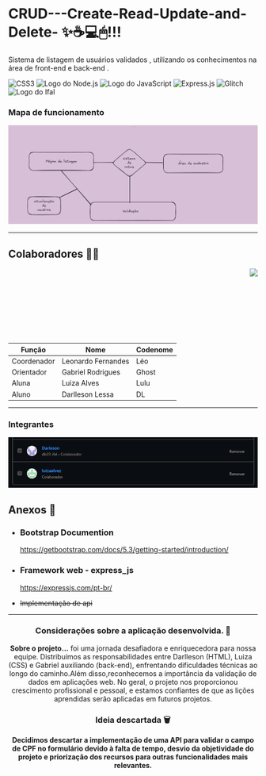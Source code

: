 
# CRUD---Create-Read-Update-and-Delete- ✨☕💻🖱!!!

Sistema de listagem de usuários validados , utilizando os conhecimentos na área de front-end e back-end . 

![CSS3](https://img.shields.io/badge/css3-%231572B6.svg?style=for-the-badge&logo=css3&logoColor=white)
![Logo do Node.js](https://img.shields.io/badge/Node.js-2B8244?style=for-the-badge&logo=node.js&logoColor=white)
![Logo do JavaScript](https://img.shields.io/badge/JavaScript-323330?style=for-the-badge&logo=javascript&logoColor=F7DF1E)
![Express.js](https://img.shields.io/badge/express.js-%23404d59.svg?style=for-the-badge&logo=express&logoColor=%2361DAFB)
![Glitch](https://img.shields.io/badge/glitch-%233333FF.svg?style=for-the-badge&logo=glitch&logoColor=white)
<img src="https://www2.ifal.edu.br/acesso-a-sistemas/logo2.png/@@images/image.png" alt="Logo do Ifal" style="width:auto; height:28px;"/>


### Mapa de funcionamento 

![Mapa conceitual do projeto](./mapa-funcionamento.PNG)

<hr>



## Colaboradores 🤝🏻

<img align="right" height="150px" src="https://media4.giphy.com/media/v1.Y2lk PTc5MGI3NjExd2VycTI3dzRyOWgxd2FvdzRlaHZyb2tpemU1ZHZnaDd0NWdscTBzNyZlcD12MV9pbnRlcm5hbF9naWZfYnlfaWQmY3Q9cw/utfeiHQ7CcpyRtXla6/giphy.gif">

| Função | Nome | Codenome |
|--------|------|----------|
| Coordenador | Leonardo Fernandes | Léo |
| Orientador | Gabriel Rodrigues | Ghost |
| Aluna | Luiza Alves | Lulu |
| Aluno | Darlleson Lessa | DL | 

<hr>

### Integrantes 

![imagem da relação de colaboradores](./colab.png)

## Anexos 📌

- ### Bootstrap Documention

  https://getbootstrap.com/docs/5.3/getting-started/introduction/

- ### Framework web - express_js

  https://expressjs.com/pt-br/

- ~~Implementação de api~~
  
<hr>

<div align="center">

### Considerações sobre a aplicação desenvolvida. 💭

**Sobre o projeto...**
foi uma jornada desafiadora e enriquecedora para nossa equipe. Distribuímos as responsabilidades entre Darlleson (HTML), Luiza (CSS) e Gabriel auxiliando (back-end), enfrentando dificuldades técnicas ao longo do caminho.Além disso,reconhecemos a importância da validação de dados em aplicações web. No geral, o projeto nos proporcionou crescimento profissional e pessoal, e estamos confiantes de que as lições aprendidas serão aplicadas em futuros projetos.

### Ideia descartada 🗑 

**Decidimos descartar a implementação de uma API para validar o campo de CPF no formulário devido à falta de tempo, desvio da objetividade do projeto e priorização dos recursos para outras funcionalidades mais relevantes.**
